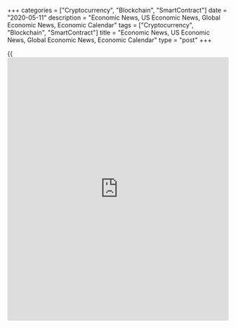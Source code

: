 +++
categories = ["Cryptocurrency", "Blockchain", "SmartContract"]
date = "2020-05-11"
description = "Economic News, US Economic News, Global Economic News, Economic Calendar"
tags = ["Cryptocurrency", "Blockchain", "SmartContract"]
title = "Economic News, US Economic News, Global Economic News, Economic Calendar"
type = "post"
+++

{{<iframe id="large-banner" src="https://www.bounty.group/#slide=3.0" width="100%" height="600" scrolling="no" style="border: 0px solid rgb(216, 221, 230); border-radius: 3px;">}}

Turkey's jobless rate remained stable in February, data from the Turkish
Statistical Institute showed on Monday. The seasonally adjusted
unemployment rate was 12.7 percent in February, the same as seen in
January. On an unadjusted basis, the jobless rate fell to 13.6 percent
in February from 14.7... [Read more...][1]

Slovakia industrial production declined at the fastest pace in nearly
eleven years in March, data from the Statistical Office of the Slovak
Republic showed on Monday. Industrial production fell a working day
adjusted 19.6 percent year-on-year in March, following a 1.7 percent
decrease in February. The... [Read more...][2]

Lithuania consumer price inflation eased in April, figures from the
statistical office showed on Monday. The consumer price index rose 1.0
percent year-on-year in April, after a 1.8 percent increase in March.
The latest inflation was mainly driven by higher prices for meat and
meat products, electricity,... [Read more...][3]

[View All][4]

   1. www.rtt[news](https://www.letsplayfx.com/blog/forex-news-website/).com/3094719/turkey-jobless-rate-remains-stable-in-february.aspx?type=eueco
   2. www.rtt[news](https://www.letsplayfx.com/blog/forex-news-website/).com/3094718/slovakia-industrial-production-falls-most-since-2009.aspx?type=eueco
   3. www.rtt[news](https://www.letsplayfx.com/blog/forex-news-website/).com/3094712/lithuania-inflation-eases-in-april.aspx?type=eueco
   4. www.rtt[news](https://www.letsplayfx.com/blog/forex-news-website/).com/list/european-economic-[news](https://www.letsplayfx.com/blog/forex-news-website/).aspx